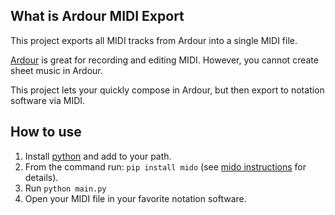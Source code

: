 ## What is Ardour MIDI Export
This project exports all MIDI tracks from Ardour into a single MIDI file.

[Ardour](https://ardour.org/) is great for recording and editing MIDI. However, you cannot create sheet music in Ardour.

This project lets your quickly compose in Ardour, but then export to notation software via MIDI.

## How to use
1. Install [python](https://python.org) and add to your path.
2. From the command run: `pip install mido` (see [mido instructions](https://mido.readthedocs.io/en/latest/installing.html) for details).
3. Run `python main.py`
4. Open your MIDI file in your favorite notation software.
